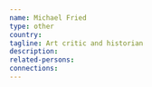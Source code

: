```yaml
---
name: Michael Fried
type: other
country:
tagline: Art critic and historian
description:
related-persons:
connections:
---
```

